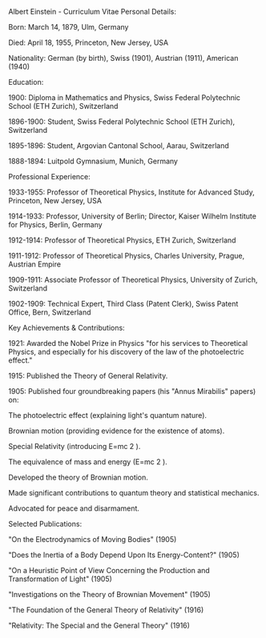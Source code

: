 Albert Einstein - Curriculum Vitae
Personal Details:

Born: March 14, 1879, Ulm, Germany

Died: April 18, 1955, Princeton, New Jersey, USA

Nationality: German (by birth), Swiss (1901), Austrian (1911), American (1940)

Education:

1900: Diploma in Mathematics and Physics, Swiss Federal Polytechnic School (ETH Zurich), Switzerland

1896-1900: Student, Swiss Federal Polytechnic School (ETH Zurich), Switzerland

1895-1896: Student, Argovian Cantonal School, Aarau, Switzerland

1888-1894: Luitpold Gymnasium, Munich, Germany

Professional Experience:

1933-1955: Professor of Theoretical Physics, Institute for Advanced Study, Princeton, New Jersey, USA

1914-1933: Professor, University of Berlin; Director, Kaiser Wilhelm Institute for Physics, Berlin, Germany

1912-1914: Professor of Theoretical Physics, ETH Zurich, Switzerland

1911-1912: Professor of Theoretical Physics, Charles University, Prague, Austrian Empire

1909-1911: Associate Professor of Theoretical Physics, University of Zurich, Switzerland

1902-1909: Technical Expert, Third Class (Patent Clerk), Swiss Patent Office, Bern, Switzerland

Key Achievements & Contributions:

1921: Awarded the Nobel Prize in Physics "for his services to Theoretical Physics, and especially for his discovery of the law of the photoelectric effect."

1915: Published the Theory of General Relativity.

1905: Published four groundbreaking papers (his "Annus Mirabilis" papers) on:

The photoelectric effect (explaining light's quantum nature).

Brownian motion (providing evidence for the existence of atoms).

Special Relativity (introducing E=mc 
2
 ).

The equivalence of mass and energy (E=mc 
2
 ).

Developed the theory of Brownian motion.

Made significant contributions to quantum theory and statistical mechanics.

Advocated for peace and disarmament.

Selected Publications:

"On the Electrodynamics of Moving Bodies" (1905)

"Does the Inertia of a Body Depend Upon Its Energy-Content?" (1905)

"On a Heuristic Point of View Concerning the Production and Transformation of Light" (1905)

"Investigations on the Theory of Brownian Movement" (1905)

"The Foundation of the General Theory of Relativity" (1916)

"Relativity: The Special and the General Theory" (1916)